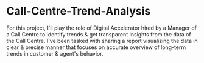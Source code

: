 # Call-Centre-Trend-Analysis
For this project, I'll play the role of Digital Accelerator hired by a Manager of a Call Centre to identify trends &amp; get transparent Insights from the data of the Call Centre. I've been tasked with sharing a report visualizing the data in clear &amp; precise manner that focuses on accurate overview of long-term trends in customer &amp; agent's behavior.
